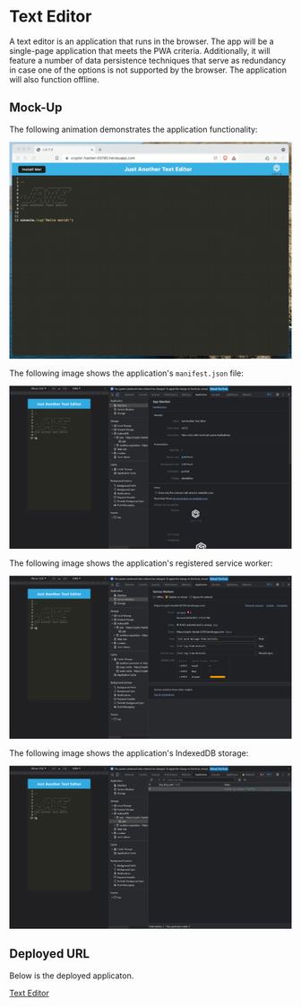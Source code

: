# Text Editor
A text editor is an application that runs in the browser. The app will be a single-page application that meets the PWA criteria. Additionally, it will feature a number of data persistence techniques that serve as redundancy in case one of the options is not supported by the browser. The application will also function offline.

## Mock-Up

The following animation demonstrates the application functionality:

![Demonstration of the finished Module 19 Challenge being used in the browser and then installed.](Assets/00-demo.gif)

The following image shows the application's `manifest.json` file:

![Demonstration of the finished Module 19 Challenge with a manifest file in the browser.](Assets/01-manifest.png)

The following image shows the application's registered service worker:

![Demonstration of the finished Module 19 Challenge with a registered service worker in the browser.](Assets/02-service-worker.png)

The following image shows the application's IndexedDB storage:

![Demonstration of the finished Module 19 Challenge with a IndexedDB storage named 'jate' in the browser.](Assets/03-idb-storage.png)

## Deployed URL

Below is the deployed applicaton.

[Text Editor](https://damp-tor-63836.herokuapp.com/)